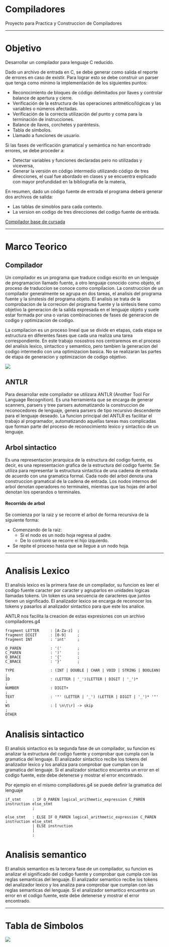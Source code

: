 # Compiladores
Proyecto para Practica y Construccion de Compiladores

---

# Objetivo
Desarrollar un compilador para lenguaje C reducido.

Dado un archivo de entrada en C, se debe generar como salida el reporte de errores en caso de existir. Para lograr esto se debe construir un parser que tenga como mínimo la implementación de los siguientes puntos:
- Reconocimiento de bloques de código delimitados por llaves y controlar balance de apertura y cierre.
- Verificación de la estructura de las operaciones aritmético/lógicas y las variables o números afectadas.
- Verificación de la correcta utilización del punto y coma para la terminación de instrucciones.
- Balance de llaves, corchetes y paréntesis.
- Tabla de símbolos.
- Llamado a funciones de usuario.

Si las fases de verificación gramatical y semántica no han encontrado errores, se debe proceder a:
- Detectar variables y funciones declaradas pero no utilizadas y viceversa,
- Generar la versión en código intermedio utilizando código de tres direcciones, el cual fue abordado en clases y se encuentra explicado con mayor profundidad en la bibliografía de la materia,

En resumen, dado un código fuente de entrada el programa deberá generar dos archivos de salida:
- Las tablas de simoblos para cada contexto.
- La version en codigo de tres direcciones del codigo fuente de entrada.

[Compilador base de cursada](https://github.com/meschoyez/BaseCompiladores)

---

# Marco Teorico

## Compilador
Un compilador es un programa que traduce codigo escrito en un lenguaje de programacion llamado fuente, a otro lenguaje conocido como objeto, el proceso de traduccion se conoce como compilacion. La construccion de un compilador generalmente se agrupa en dos tareas, el analisis del programa fuente y la sinstesis del programa objeto. El analisis se trata de la comprobacion de la correcion del programa fuente y la sintesis tiene como objetivo la generacion de la salida expresada en el lenguaje objeto y suele estar formada por una o varias combinaciones de fases de generacion de codigo y optimizacion de codigo.

La compilacion es un proceso lineal que se divide en etapas, cada etapa se estructura en diferentes fases que cada una realiza una tarea correspondiente. En este trabajo nosostros nos centraremos en el proceso del analisis lexico, sintactico y semantico, pero tambien la generacion del codigo intermedio con una optimizacion basica. No se realizaran las partes de etapa de generacion y optimizacion de codigo objetivo.

![](./imgs/Etapas_de_compilacion.png)

## ANTLR
Para desarrollar este compilador se utilizara ANTLR (Another Tool For Language Recognition). Es una herramienta que se encarga de generar scanners, parsers y tree parsers automatizando la construccion de reconocedores de lenguaje, genera parsers de tipo recursivo descendente para el lenguaje deseado. La funcion principal del ANTLR es facilitar el trabajo al programador, automatizando aquellas tareas mas complicadas que forman parte del proceso de reconocimiento lexico y sintactico de un lenguaje.

## Arbol sintactico
Es una representacion jerarquica de la estructura del codigo fuente, es decir, es una representacion grafica de la estructura del codigo fuente. Se utiliza para representar la estructura sintactica de una cadena de entrada de acuerdo con una gramatica formal. Cada nodo del arbol denota una construccion gramatical de la cadena de entrada. Los nodos internos del arbol denotan operadores no terminales, mientras que las hojas del arbol denotan los operandos o terminales.

#### Recorrido de arbol
Se comienza por la raiz y se recorre el arbol de forma recursiva de la siguiente forma:
- Comenzando de la raiz:
    - Si el nodo es un nodo hoja regresa al padre.
    - De lo contrario se recorre el hijo izquierdo.
- Se repite el proceso hasta que se llegue a un nodo hoja.

---

# Analisis Lexico
El analisis lexico es la primera fase de un compilador, su funcion es leer el codigo fuente caracter por caracter y agruparlos en unidades logicas llamadas tokens. Un token es una secuencia de caracteres que juntos tienen un significado. El analizador lexico se encarga de reconocer los tokens y pasarlos al analizador sintactico para que este los analice.

ANTLR nos facilita la creacion de estas expresiones con un archivo compiladores.g4
``` antlr
fragment LETTER     : [A-Za-z]  ;
fragment DIGIT      : [0-9]     ;
fragment INT        : 'int'     ;

O_PAREN             : '('       ;
C_PAREN             : ')'       ;
O_BRACE             : '{'       ;
C_BRACE             : '}'       ;

TYPE                : (INT | DOUBLE | CHAR | VOID | STRING | BOOLEAN)   ;
ID                  : (LETTER | '_')(LETTER | DIGIT | '_')*             ;
NUMBER              : DIGIT+                                            ;
TEXT                : '"' (LETTER | '_') (LETTER | DIGIT | '_')* '"'    ;
WS                  : [ \n\t\r] -> skip                                 ;
OTHER
```

# Analisis sintactico
El analisis sintactico es la segunda fase de un compilador, su funcion es analizar la estructura del codigo fuente y comprobar que cumpla con la gramatica del lenguaje. El analizador sintactico recibe los tokens del analizador lexico y los analiza para comprobar que cumplan con la gramatica del lenguaje. Si el analizador sintactico encuentra un error en el codigo fuente, este debe detenerse y mostrar el error encontrado.

Por ejemplo en el mismo compiladores.g4 se puede definir la gramatica del lenguaje
``` antlr
if_stmt     : IF O_PAREN logical_arithmetic_expression C_PAREN instruction else_stmt
            ;

else_stmt   : ELSE IF O_PAREN logical_arithmetic_expression C_PAREN instruction else_stmt
            | ELSE instruction
            |
            ;
```
# Analisis semantico
El analisis semantico es la tercera fase de un compilador, su funcion es analizar el significado del codigo fuente y comprobar que cumpla con las reglas semanticas del lenguaje. El analizador semantico recibe los tokens del analizador lexico y los analiza para comprobar que cumplan con las reglas semanticas del lenguaje. Si el analizador semantico encuentra un error en el codigo fuente, este debe detenerse y mostrar el error encontrado. 

--- 

# Tabla de Simbolos
![](./imgs/symTableUML.png)
